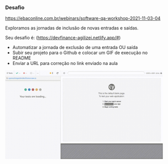 ### Desafio  
https://ebaconline.com.br/webinars/software-qa-workshop-2021-11-03-04

Exploramos as jornadas de inclusão de novas entradas e saídas. 

Seu desafio é:  (https://devfinance-agilizei.netlify.app/#)
- Automatizar a jornada de exclusão de uma entrada OU saída 
- Subir seu projeto para o Github e colocar um GIF de execução no README 
- Enviar a URL para correção no link enviado na aula

![Alt Text](https://raw.githubusercontent.com/felipeschirmann/workshop-ebac-cypress/main/devfinance.spec.js.gif)

